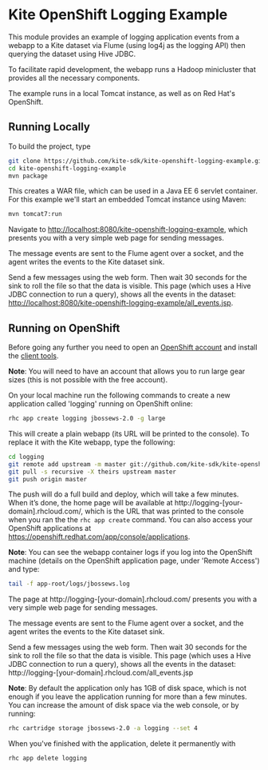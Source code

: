# Kite OpenShift Logging Example

This module provides an example of logging application events from a webapp to a Kite 
dataset via Flume (using log4j as the logging API) then querying the dataset using Hive 
JDBC.

To facilitate rapid development, the webapp runs a Hadoop minicluster that provides all
the necessary components.

The example runs in a local Tomcat instance, as well as on Red Hat's OpenShift.

## Running Locally

To build the project, type

```bash
git clone https://github.com/kite-sdk/kite-openshift-logging-example.git
cd kite-openshift-logging-example
mvn package
```

This creates a WAR file, which can be used in a Java EE 6 servlet container. For
this example we'll start an embedded Tomcat instance using Maven:

```bash
mvn tomcat7:run
```

Navigate to [http://localhost:8080/kite-openshift-logging-example](http://localhost:8080/kite-openshift-logging-example),
which presents you with a very simple web page for sending messages.

The message events are sent to the Flume agent
over a socket, and the agent writes the events to the Kite dataset sink.

Send a few messages using the web form. Then wait 30 seconds for the sink to roll the 
file so that the data is visible. This page (which uses a Hive JDBC connection to run a
 query), shows all the events in the dataset:
[http://localhost:8080/kite-openshift-logging-example/all_events.jsp](http://localhost:8080/kite-openshift-logging-example/all_events.jsp).

## Running on OpenShift

Before going any further you need to open an [OpenShift account](https://www.openshift.com/)
and install the [client tools](https://developers.openshift.com/en/getting-started-client-tools.html).

**Note**: You will need to have an account that allows you to run large gear sizes (this
is not possible with the free account).

On your local machine run the following commands to create a new application 
called 'logging' running on OpenShift online:

```bash
rhc app create logging jbossews-2.0 -g large
```

This will create a plain webapp (its URL will be printed to the console).
To replace it with the Kite webapp, type the following:

```bash
cd logging
git remote add upstream -m master git://github.com/kite-sdk/kite-openshift-logging-example.git
git pull -s recursive -X theirs upstream master
git push origin master
```

The push will do a full build and deploy, which will take a few minutes. When it’s done,
the home page will be available at http://logging-[your-domain].rhcloud.com/, which is
the URL that was printed to the console when you ran the the `rhc app create` 
command. You can also access your OpenShift applications at
https://openshift.redhat.com/app/console/applications.

**Note**: You can see the webapp container logs if you log into the OpenShift machine
(details on the OpenShift application page, under 'Remote Access') and type:

```bash
tail -f app-root/logs/jbossews.log
```

The page at http://logging-[your-domain].rhcloud.com/
presents you with a very simple web page for sending messages.

The message events are sent to the Flume agent
over a socket, and the agent writes the events to the Kite dataset sink.

Send a few messages using the web form. Then wait 30 seconds for the sink to roll the 
file so that the data is visible. This page (which uses a Hive JDBC connection to run a
 query), shows all the events in the dataset:
 http://logging-[your-domain].rhcloud.com/all_events.jsp
 
**Note**: By default the application only has 1GB of disk space, 
which is not enough if you leave the application running for more than a few minutes. You 
can increase the amount of disk space via the web console, or by running:

```bash
rhc cartridge storage jbossews-2.0 -a logging --set 4
```

When you've finished with the application, delete it permanently with

```bash
rhc app delete logging
```